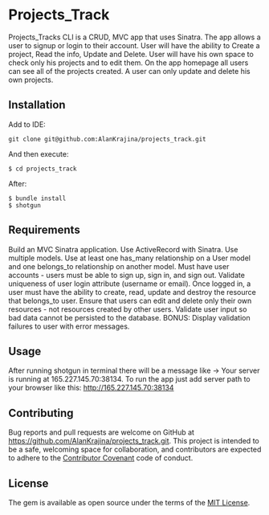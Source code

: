 # Projects_Track

Projects_Tracks CLI is a CRUD, MVC app that uses Sinatra. The app allows a user to signup or login to their account. User will have the ability to Create a project, Read the info, Update and Delete. User will have his own space to check only his projects and to edit them. On the app homepage all users can see all of the projects created. A user can only update and delete his own projects.

## Installation

Add to IDE:

```
git clone git@github.com:AlanKrajina/projects_track.git
```

And then execute:

    $ cd projects_track

After:

    $ bundle install
    $ shotgun

## Requirements

Build an MVC Sinatra application.
Use ActiveRecord with Sinatra.
Use multiple models.
Use at least one has_many relationship on a User model and one belongs_to relationship on another model.
Must have user accounts - users must be able to sign up, sign in, and sign out.
Validate uniqueness of user login attribute (username or email).
Once logged in, a user must have the ability to create, read, update and destroy the resource that belongs_to user.
Ensure that users can edit and delete only their own resources - not resources created by other users.
Validate user input so bad data cannot be persisted to the database.
BONUS: Display validation failures to user with error messages.

## Usage

After running shotgun in terminal there will be a message like -> Your server is running at 165.227.145.70:38134. 
To run the app just add server path to your browser like this: http://165.227.145.70:38134


## Contributing

Bug reports and pull requests are welcome on GitHub at https://github.com/AlanKrajina/projects_track.git. This project is intended to be a safe, welcoming space for collaboration, and contributors are expected to adhere to the [Contributor Covenant](http://contributor-covenant.org) code of conduct.

## License

The gem is available as open source under the terms of the [MIT License](https://opensource.org/licenses/MIT).


